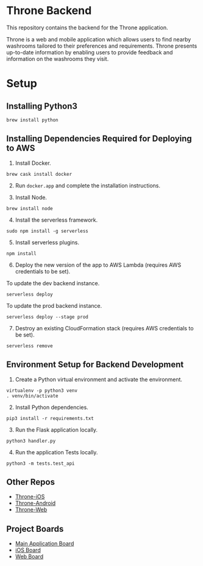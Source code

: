 # Throne Backend
This repository contains the backend for the Throne application.

Throne is a web and mobile application which allows users to find nearby washrooms tailored to their preferences and requirements. Throne presents up-to-date information by enabling users to provide feedback and information on the washrooms they visit.

# Setup

## Installing Python3
```shell
brew install python
```

## Installing Dependencies Required for Deploying to AWS
1. Install Docker.
```shell
brew cask install docker
```
2. Run `docker.app` and complete the installation instructions.

3. Install Node.
```shell
brew install node
```

4. Install the serverless framework.
```shell
sudo npm install -g serverless
```

5. Install serverless plugins.
```shell
npm install
```

6. Deploy the new version of the app to AWS Lambda (requires AWS credentials to be set).

To update the dev backend instance.
```shell
serverless deploy
```

To update the prod backend instance.
```shell
serverless deploy --stage prod
```

7. Destroy an existing CloudFormation stack (requires AWS credentials to be set).
```shell
serverless remove
```

## Environment Setup for Backend Development
1. Create a Python virtual environment and activate the environment.
```shell
virtualenv -p python3 venv
. venv/bin/activate
```

2. Install Python dependencies.
```shell
pip3 install -r requirements.txt
```

3. Run the Flask application locally.
```shell
python3 handler.py
```

4. Run the application Tests locally.
```shell
python3 -m tests.test_api
```

## Other Repos
* [Throne-iOS](https://github.com/NickJosephson/Throne-iOS)
* [Throne-Android](https://github.com/NickJosephson/Throne-Android)
* [Throne-Web](https://github.com/DiljotSG/Throne-Web)

## Project Boards
* [Main Application Board](https://github.com/DiljotSG/Throne-Backend/projects/1)
* [iOS Board](https://github.com/NickJosephson/Throne-iOS/projects/1)
* [Web Board](https://github.com/DiljotSG/Throne-Web/projects/1)
